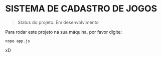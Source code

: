 # SISTEMA DE CADASTRO DE JOGOS

> Status do projeto: Em desenvolvimento

Para rodar este projeto na sua máquina, por favor digite:

```
nope app.js
```
xD
